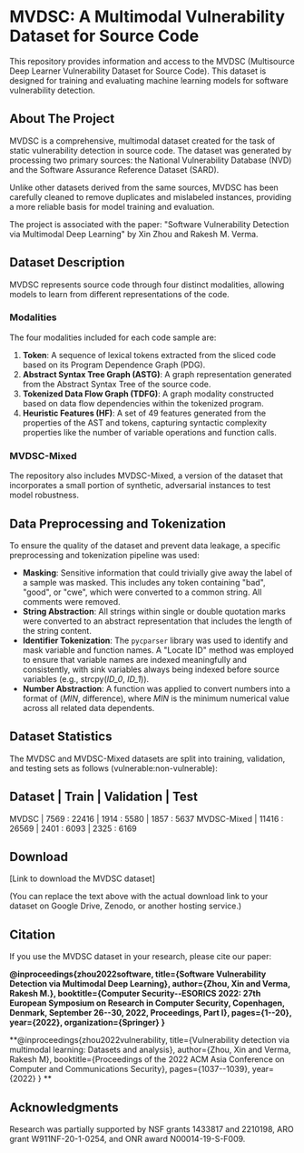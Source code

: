 # MVDSC: A Multimodal Vulnerability Dataset for Source Code

This repository provides information and access to the MVDSC (Multisource Deep Learner Vulnerability Dataset for Source Code). This dataset is designed for training and evaluating machine learning models for software vulnerability detection.

## About The Project

MVDSC is a comprehensive, multimodal dataset created for the task of static vulnerability detection in source code. The dataset was generated by processing two primary sources: the National Vulnerability Database (NVD) and the Software Assurance Reference Dataset (SARD).

Unlike other datasets derived from the same sources, MVDSC has been carefully cleaned to remove duplicates and mislabeled instances, providing a more reliable basis for model training and evaluation.

The project is associated with the paper:
"Software Vulnerability Detection via Multimodal Deep Learning" by Xin Zhou and Rakesh M. Verma.

## Dataset Description

MVDSC represents source code through four distinct modalities, allowing models to learn from different representations of the code.

### Modalities
The four modalities included for each code sample are:
1.  **Token**: A sequence of lexical tokens extracted from the sliced code based on its Program Dependence Graph (PDG).
2.  **Abstract Syntax Tree Graph (ASTG)**: A graph representation generated from the Abstract Syntax Tree of the source code.
3.  **Tokenized Data Flow Graph (TDFG)**: A graph modality constructed based on data flow dependencies within the tokenized program.
4.  **Heuristic Features (HF)**: A set of 49 features generated from the properties of the AST and tokens, capturing syntactic complexity properties like the number of variable operations and function calls.

### MVDSC-Mixed
The repository also includes MVDSC-Mixed, a version of the dataset that incorporates a small portion of synthetic, adversarial instances to test model robustness.

## Data Preprocessing and Tokenization

To ensure the quality of the dataset and prevent data leakage, a specific preprocessing and tokenization pipeline was used:

* **Masking**: Sensitive information that could trivially give away the label of a sample was masked. This includes any token containing "bad", "good", or "cwe", which were converted to a common string. All comments were removed.
* **String Abstraction**: All strings within single or double quotation marks were converted to an abstract representation that includes the length of the string content.
* **Identifier Tokenization**: The `pycparser` library was used to identify and mask variable and function names. A "Locate ID" method was employed to ensure that variable names are indexed meaningfully and consistently, with sink variables always being indexed before source variables (e.g., strcpy(*ID_0*, *ID_1*)).
* **Number Abstraction**: A function was applied to convert numbers into a format of (*MIN*, difference), where *MIN* is the minimum numerical value across all related data dependents.

## Dataset Statistics

The MVDSC and MVDSC-Mixed datasets are split into training, validation, and testing sets as follows (vulnerable:non-vulnerable):

Dataset        | Train          | Validation   | Test
--------------------------------------------------------------
MVDSC          | 7569 : 22416   | 1914 : 5580  | 1857 : 5637
MVDSC-Mixed    | 11416 : 26569  | 2401 : 6093  | 2325 : 6169

## Download

[Link to download the MVDSC dataset]

(You can replace the text above with the actual download link to your dataset on Google Drive, Zenodo, or another hosting service.)

## Citation

If you use the MVDSC dataset in your research, please cite our paper:

**@inproceedings{zhou2022software,
  title={Software Vulnerability Detection via Multimodal Deep Learning},
  author={Zhou, Xin and Verma, Rakesh M.},
  booktitle={Computer Security--ESORICS 2022: 27th European Symposium on Research in Computer Security, Copenhagen, Denmark, September 26--30, 2022, Proceedings, Part I},
  pages={1--20},
  year={2022},
  organization={Springer}
}**

**@inproceedings{zhou2022vulnerability,
  title={Vulnerability detection via multimodal learning: Datasets and analysis},
  author={Zhou, Xin and Verma, Rakesh M},
  booktitle={Proceedings of the 2022 ACM Asia Conference on Computer and Communications Security},
  pages={1037--1039},
  year={2022}
}
**

## Acknowledgments
Research was partially supported by NSF grants 1433817 and 2210198, ARO grant W911NF-20-1-0254, and ONR award N00014-19-S-F009.
